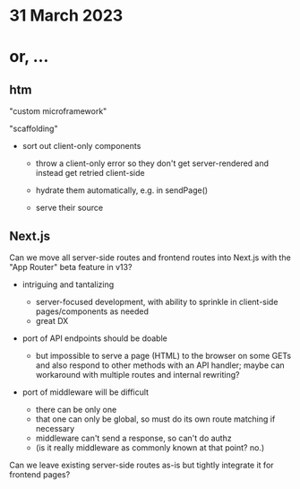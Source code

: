 # 31 March 2023
# or, …


## htm

"custom microframework"

"scaffolding"

- sort out client-only components
  - throw a client-only error so they don't get server-rendered and instead get
    retried client-side

  - hydrate them automatically, e.g. in sendPage()

  - serve their source


## Next.js

Can we move all server-side routes and frontend routes into Next.js with the
"App Router" beta feature in v13?

- intriguing and tantalizing
  - server-focused development, with ability to sprinkle in client-side
    pages/components as needed
  - great DX

- port of API endpoints should be doable
  - but impossible to serve a page (HTML) to the browser on some GETs and also
    respond to other methods with an API handler; maybe can workaround with
    multiple routes and internal rewriting?

- port of middleware will be difficult
  - there can be only one
  - that one can only be global, so must do its own route matching if necessary
  - middleware can't send a response, so can't do authz
  - (is it really middleware as commonly known at that point? no.)


Can we leave existing server-side routes as-is but tightly integrate it for
frontend pages?

